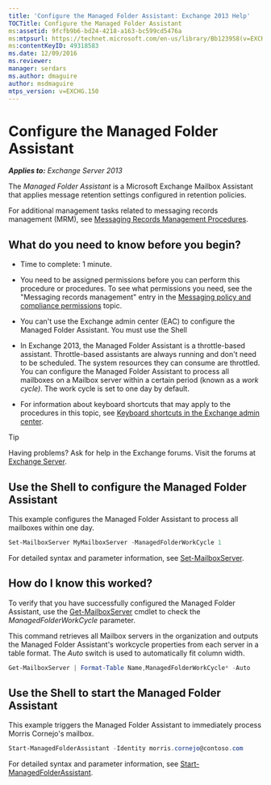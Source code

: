 ```yaml
---
title: 'Configure the Managed Folder Assistant: Exchange 2013 Help'
TOCTitle: Configure the Managed Folder Assistant
ms:assetid: 9fcfb9b6-bd24-4218-a163-bc599cd5476a
ms:mtpsurl: https://technet.microsoft.com/en-us/library/Bb123958(v=EXCHG.150)
ms:contentKeyID: 49318583
ms.date: 12/09/2016
ms.reviewer: 
manager: serdars
ms.author: dmaguire
author: msdmaguire
mtps_version: v=EXCHG.150
---
```


# Configure the Managed Folder Assistant

_**Applies to:** Exchange Server 2013_

The *Managed Folder Assistant* is a Microsoft Exchange Mailbox Assistant that applies message retention settings configured in retention policies.

For additional management tasks related to messaging records management (MRM), see [Messaging Records Management Procedures](https://docs.microsoft.com/en-us/office365/securitycompliance/inactive-mailboxes-in-office-365).

## What do you need to know before you begin?

- Time to complete: 1 minute.

- You need to be assigned permissions before you can perform this procedure or procedures. To see what permissions you need, see the "Messaging records management" entry in the [Messaging policy and compliance permissions](messaging-policy-and-compliance-permissions-exchange-2013-help.md) topic.

- You can't use the Exchange admin center (EAC) to configure the Managed Folder Assistant. You must use the Shell

- In Exchange 2013, the Managed Folder Assistant is a throttle-based assistant. Throttle-based assistants are always running and don't need to be scheduled. The system resources they can consume are throttled. You can configure the Managed Folder Assistant to process all mailboxes on a Mailbox server within a certain period (known as a *work cycle)*. The work cycle is set to one day by default.

- For information about keyboard shortcuts that may apply to the procedures in this topic, see [Keyboard shortcuts in the Exchange admin center](keyboard-shortcuts-in-the-exchange-admin-center-2013-help.md).

> [!TIP]
> Having problems? Ask for help in the Exchange forums. Visit the forums at [Exchange Server](https://go.microsoft.com/fwlink/p/?linkid=60612).

## Use the Shell to configure the Managed Folder Assistant

This example configures the Managed Folder Assistant to process all mailboxes within one day.

```powershell
Set-MailboxServer MyMailboxServer -ManagedFolderWorkCycle 1
```

For detailed syntax and parameter information, see [Set-MailboxServer](https://technet.microsoft.com/en-us/library/aa998651\(v=exchg.150\)).

## How do I know this worked?

To verify that you have successfully configured the Managed Folder Assistant, use the [Get-MailboxServer](https://technet.microsoft.com/en-us/library/bb123539\(v=exchg.150\)) cmdlet to check the *ManagedFolderWorkCycle* parameter.

This command retrieves all Mailbox servers in the organization and outputs the Managed Folder Assistant's workcycle properties from each server in a table format. The *Auto* switch is used to automatically fit column width.

```powershell
Get-MailboxServer | Format-Table Name,ManagedFolderWorkCycle* -Auto
```

## Use the Shell to start the Managed Folder Assistant

This example triggers the Managed Folder Assistant to immediately process Morris Cornejo's mailbox.

```powershell
Start-ManagedFolderAssistant -Identity morris.cornejo@contoso.com
```

For detailed syntax and parameter information, see [Start-ManagedFolderAssistant](https://technet.microsoft.com/en-us/library/aa998864\(v=exchg.150\)).
